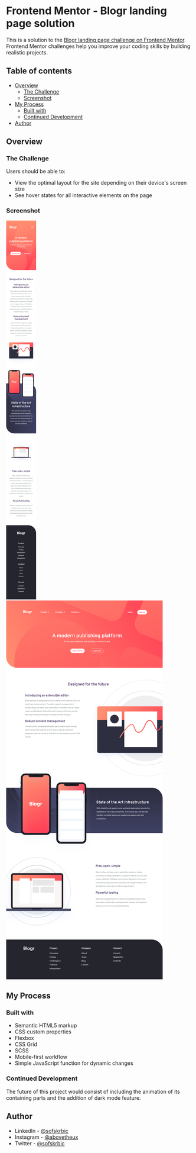 # Frontend Mentor - Blogr landing page solution

This is a solution to the [Blogr landing page challenge on Frontend Mentor](https://www.frontendmentor.io/challenges/blogr-landing-page-EX2RLAApP). Frontend Mentor challenges help you improve your coding skills by building realistic projects. 

## Table of contents

- [Overview](#overview)
  - [The Challenge](#the-challenge)
  - [Screenshot](#screenshot)
- [My Process](#my-process)
  - [Built with](#built-with)
  - [Continued Development](#continued-development)
- [Author](#author)


## Overview

### The Challenge

Users should be able to:

- View the optimal layout for the site depending on their device's screen size
- See hover states for all interactive elements on the page

### Screenshot

![](./Screenshots/mobile-ss.png)
![](./Screenshots/desktop-ss.png)


## My Process

### Built with

- Semantic HTML5 markup
- CSS custom properties
- Flexbox
- CSS Grid
- SCSS
- Mobile-first workflow
- Simple JavaScript function for dynamic changes

### Continued Development

The future of this project would consist of including the animation of its containing parts and the addition of dark mode feature.


## Author

- LinkedIn - [@sofskrbic](https://www.linkedin.com/in/sofskrbic)
- Instagram - [@abovetheux](https://www.instagram.com/abovetheux)
- Twitter - [@sofskrbic](https://www.twitter.com/sofskrbic)
